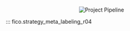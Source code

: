 

<div style="text-align: center;">
    <img src="../images/PO245.Fluxograma-Horizontal.jpg" alt="Project Pipeline" style="margin-top: 20px;" />
</div>


::: fico.strategy_meta_labeling_r04

